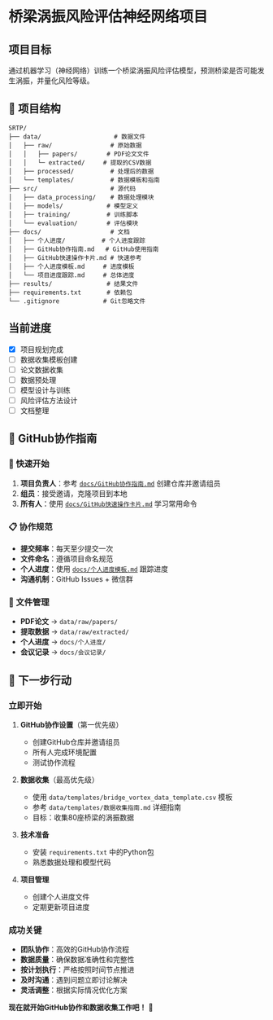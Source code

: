 # 桥梁涡振风险评估神经网络项目

## 项目目标
通过机器学习（神经网络）训练一个桥梁涡振风险评估模型，预测桥梁是否可能发生涡振，并量化风险等级。

## 📁 项目结构

```
SRTP/
├── data/                    # 数据文件
│   ├── raw/                # 原始数据
│   │   ├── papers/        # PDF论文文件
│   │   └─ extracted/     # 提取的CSV数据
│   ├── processed/          # 处理后的数据
│   └── templates/          # 数据模板和指南
├── src/                    # 源代码
│   ├── data_processing/    # 数据处理模块
│   ├── models/            # 模型定义
│   ├── training/          # 训练脚本
│   └── evaluation/        # 评估模块
├── docs/                   # 文档
│   ├── 个人进度/          # 个人进度跟踪
│   ├── GitHub协作指南.md   # GitHub使用指南
│   ├── GitHub快速操作卡片.md # 快速参考
│   ├── 个人进度模板.md     # 进度模板
│   └── 项目进度跟踪.md     # 总体进度
├── results/               # 结果文件
├── requirements.txt       # 依赖包
└── .gitignore            # Git忽略文件
```

## 当前进度
- [x] 项目规划完成
- [ ] 数据收集模板创建
- [ ] 论文数据收集
- [ ] 数据预处理
- [ ] 模型设计与训练
- [ ] 风险评估方法设计
- [ ] 文档整理

## 👥 GitHub协作指南

### 🚀 快速开始
1. **项目负责人**：参考 [`docs/GitHub协作指南.md`](docs/GitHub协作指南.md) 创建仓库并邀请组员
2. **组员**：接受邀请，克隆项目到本地
3. **所有人**：使用 [`docs/GitHub快速操作卡片.md`](docs/GitHub快速操作卡片.md) 学习常用命令

### 📋 协作规范
- **提交频率**：每天至少提交一次
- **文件命名**：遵循项目命名规范
- **个人进度**：使用 [`docs/个人进度模板.md`](docs/个人进度模板.md) 跟踪进度
- **沟通机制**：GitHub Issues + 微信群

### 📁 文件管理
- **PDF论文** → `data/raw/papers/`
- **提取数据** → `data/raw/extracted/`
- **个人进度** → `docs/个人进度/`
- **会议记录** → `docs/会议记录/`

## 🚀 下一步行动

### 立即开始
1. **GitHub协作设置**（第一优先级）
   - 创建GitHub仓库并邀请组员
   - 所有人完成环境配置
   - 测试协作流程

2. **数据收集**（最高优先级）
   - 使用 `data/templates/bridge_vortex_data_template.csv` 模板
   - 参考 `data/templates/数据收集指南.md` 详细指南
   - 目标：收集80座桥梁的涡振数据

3. **技术准备**
   - 安装 `requirements.txt` 中的Python包
   - 熟悉数据处理和模型代码

4. **项目管理**
   - 创建个人进度文件
   - 定期更新项目进度

### 成功关键
- **团队协作**：高效的GitHub协作流程
- **数据质量**：确保数据准确性和完整性
- **按计划执行**：严格按照时间节点推进
- **及时沟通**：遇到问题立即讨论解决
- **灵活调整**：根据实际情况优化方案

**现在就开始GitHub协作和数据收集工作吧！** 🎯